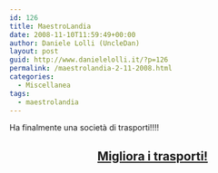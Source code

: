 ```yaml
---
id: 126
title: MaestroLandia
date: 2008-11-10T11:59:49+00:00
author: Daniele Lolli (UncleDan)
layout: post
guid: http://www.danielelolli.it/?p=126
permalink: /maestrolandia-2-11-2008.html
categories:
  - Miscellanea
tags:
  - maestrolandia
---
```

Ha finalmente una società di trasporti!!!!

<h2 style="text-align: center;">
  <a href="http://maestrolandia.myminicity.com/tra" target="_blank">Migliora i trasporti!</a>
</h2>